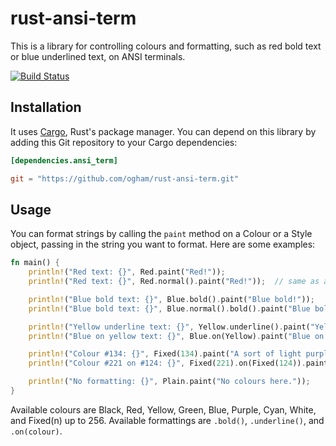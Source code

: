 rust-ansi-term
==============

This is a library for controlling colours and formatting, such as red
bold text or blue underlined text, on ANSI terminals.

[![Build Status](https://travis-ci.org/ogham/rust-ansi-term.svg?branch=master)](https://travis-ci.org/ogham/rust-ansi-term)

Installation
------------

It uses [Cargo](http://crates.io/), Rust's package manager. You can
depend on this library by adding this Git repository to your Cargo
dependencies:

```toml
[dependencies.ansi_term]

git = "https://github.com/ogham/rust-ansi-term.git"
```


Usage
-----

You can format strings by calling the `paint` method on a Colour or a
Style object, passing in the string you want to format. Here are some
examples:

```Rust
fn main() {
    println!("Red text: {}", Red.paint("Red!"));
    println!("Red text: {}", Red.normal().paint("Red!"));  // same as above

    println!("Blue bold text: {}", Blue.bold().paint("Blue bold!"));
    println!("Blue bold text: {}", Blue.normal().bold().paint("Blue bold!"));  // same as above

    println!("Yellow underline text: {}", Yellow.underline().paint("Yellow underline!"));
    println!("Blue on yellow text: {}", Blue.on(Yellow).paint("Blue on yellow!"));

    println!("Colour #134: {}", Fixed(134).paint("A sort of light purple."));
    println!("Colour #221 on #124: {}", Fixed(221).on(Fixed(124)).paint("Mustard in the ketchup."));

    println!("No formatting: {}", Plain.paint("No colours here."));
}
```

Available colours are Black, Red, Yellow, Green, Blue, Purple, Cyan, White, and Fixed(n) up to 256. Available formattings are `.bold()`, `.underline()`, and `.on(colour)`.

